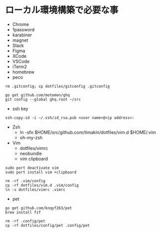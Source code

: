 # ローカル環境構築で必要な事

- Chrome
- 1password
- karabiner
- magnet
- Slack
- Figma
- XCode
- VSCode
- iTerm2
- homebrew
- peco

```
rm .gitconfig; cp dotfiles/gitconfig .gitconfig
```

```
go get github.com/motemen/ghq
git config --global ghq.root ~/src
```

- ssh key

```
ssh-copy-id -i ~/.ssh/id_rsa.pub <user name>@<ip address>:
```

- Zsh
  - ln -sfn $HOME/src/github.com/timakin/dotfiles/vim.d $HOME/.vim
  - oh-my-zsh
- Vim
  - dotfiles/vimrc
  - neobundle
  - vim clipboard

```
sudo port deactivate vim
sudo port install vim +clipboard
```

```
rm -rf .vim/config
cp -rf dotfiles/vim.d .vim/config
ln -s dotfiles/vimrc .vimrc
```

- pet

```
go get github.com/knqyf263/pet
brew install fzf
```

```
rm -rf .config/pet
cp -rf dotfiles/config/pet .config/pet
```
